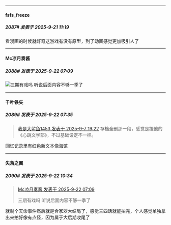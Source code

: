 ﻿
*****

####  fsfs_freeze  
##### 2087#       发表于 2025-9-21 11:19

看漫画的时候就好奇这游戏有没有原型，到了动画感觉更加吸引人了

*****

####  Mc凉月奏酱  
##### 2088#       发表于 2025-9-22 07:09

<img src="https://static.stage1st.com/image/smiley/face2017/037.png" referrerpolicy="no-referrer">三期有戏吗 听说后面内容不够一季了


*****

####  千叶铁矢  
##### 2089#       发表于 2025-9-22 07:35

<blockquote><a href="httphttps://stage1st.com/2b/forum.php?mod=redirect&amp;goto=findpost&amp;pid=68385404&amp;ptid=1998862" target="_blank">我是大鲨鱼1453 发表于 2025-9-7 19:22</a>
存档全删那一段，感觉是捏他的《心跳文学部》，不过基础设定不一样。</blockquote>
回忆记录里有红色新文本像海馆

*****

####  失落之翼  
##### 2090#       发表于 2025-9-22 10:34

<blockquote><a href="httphttps://stage1st.com/2b/forum.php?mod=redirect&amp;goto=findpost&amp;pid=68468121&amp;ptid=1998862" target="_blank">Mc凉月奏酱 发表于 2025-9-22 07:09</a>

三期有戏吗 听说后面内容不够一季了</blockquote>
就剩个天命事件然后就是合家欢大结局了，感觉三四话就能拍完，个人感觉单独拿出来拍好像有点怪，因为属于大后期收尾了

